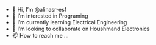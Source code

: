 - 👋 Hi, I’m @alinasr-esf
- 👀 I’m interested in Programing 
- 🌱 I’m currently learning Electrical Engineering
- 💞️ I’m looking to collaborate on Houshmand Electronics 
- 📫 How to reach me ...

<!---
alinasr-esf/alinasr-esf is a ✨ special ✨ repository because its `README.md` (this file) appears on your GitHub profile.
You can click the Preview link to take a look at your changes.
--->
